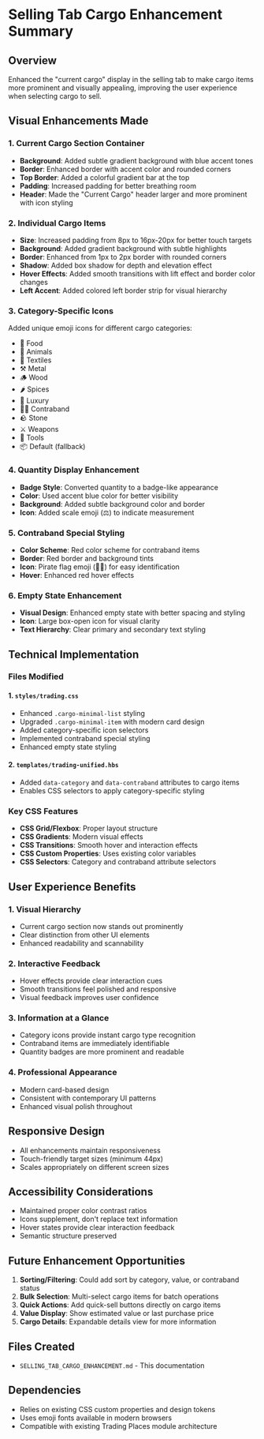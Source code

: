 # Selling Tab Cargo Enhancement Summary

## Overview
Enhanced the "current cargo" display in the selling tab to make cargo items more prominent and visually appealing, improving the user experience when selecting cargo to sell.

## Visual Enhancements Made

### 1. Current Cargo Section Container
- **Background**: Added subtle gradient background with blue accent tones
- **Border**: Enhanced border with accent color and rounded corners
- **Top Border**: Added a colorful gradient bar at the top
- **Padding**: Increased padding for better breathing room
- **Header**: Made the "Current Cargo" header larger and more prominent with icon styling

### 2. Individual Cargo Items
- **Size**: Increased padding from 8px to 16px-20px for better touch targets
- **Background**: Added gradient background with subtle highlights
- **Border**: Enhanced from 1px to 2px border with rounded corners
- **Shadow**: Added box shadow for depth and elevation effect
- **Hover Effects**: Added smooth transitions with lift effect and border color changes
- **Left Accent**: Added colored left border strip for visual hierarchy

### 3. Category-Specific Icons
Added unique emoji icons for different cargo categories:
- 🍞 Food
- 🐄 Animals  
- 🧵 Textiles
- ⚒️ Metal
- 🪵 Wood
- 🌶️ Spices
- 💎 Luxury
- 🏴‍☠️ Contraband
- 🪨 Stone
- ⚔️ Weapons
- 🔨 Tools
- 📦 Default (fallback)

### 4. Quantity Display Enhancement
- **Badge Style**: Converted quantity to a badge-like appearance
- **Color**: Used accent blue color for better visibility
- **Background**: Added subtle background color and border
- **Icon**: Added scale emoji (⚖️) to indicate measurement

### 5. Contraband Special Styling
- **Color Scheme**: Red color scheme for contraband items
- **Border**: Red border and background tints
- **Icon**: Pirate flag emoji (🏴‍☠️) for easy identification
- **Hover**: Enhanced red hover effects

### 6. Empty State Enhancement
- **Visual Design**: Enhanced empty state with better spacing and styling
- **Icon**: Large box-open icon for visual clarity
- **Text Hierarchy**: Clear primary and secondary text styling

## Technical Implementation

### Files Modified

#### 1. `styles/trading.css`
- Enhanced `.cargo-minimal-list` styling
- Upgraded `.cargo-minimal-item` with modern card design
- Added category-specific icon selectors
- Implemented contraband special styling
- Enhanced empty state styling

#### 2. `templates/trading-unified.hbs`  
- Added `data-category` and `data-contraband` attributes to cargo items
- Enables CSS selectors to apply category-specific styling

### Key CSS Features
- **CSS Grid/Flexbox**: Proper layout structure
- **CSS Gradients**: Modern visual effects
- **CSS Transitions**: Smooth hover and interaction effects
- **CSS Custom Properties**: Uses existing color variables
- **CSS Selectors**: Category and contraband attribute selectors

## User Experience Benefits

### 1. Visual Hierarchy
- Current cargo section now stands out prominently
- Clear distinction from other UI elements
- Enhanced readability and scannability

### 2. Interactive Feedback
- Hover effects provide clear interaction cues
- Smooth transitions feel polished and responsive
- Visual feedback improves user confidence

### 3. Information at a Glance
- Category icons provide instant cargo type recognition
- Contraband items are immediately identifiable
- Quantity badges are more prominent and readable

### 4. Professional Appearance
- Modern card-based design
- Consistent with contemporary UI patterns
- Enhanced visual polish throughout

## Responsive Design
- All enhancements maintain responsiveness
- Touch-friendly target sizes (minimum 44px)
- Scales appropriately on different screen sizes

## Accessibility Considerations
- Maintained proper color contrast ratios
- Icons supplement, don't replace text information
- Hover states provide clear interaction feedback
- Semantic structure preserved

## Future Enhancement Opportunities
1. **Sorting/Filtering**: Could add sort by category, value, or contraband status
2. **Bulk Selection**: Multi-select cargo items for batch operations
3. **Quick Actions**: Add quick-sell buttons directly on cargo items
4. **Value Display**: Show estimated value or last purchase price
5. **Cargo Details**: Expandable details view for more information

## Files Created
- `SELLING_TAB_CARGO_ENHANCEMENT.md` - This documentation

## Dependencies
- Relies on existing CSS custom properties and design tokens
- Uses emoji fonts available in modern browsers
- Compatible with existing Trading Places module architecture